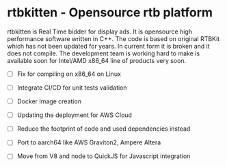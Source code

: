 rtbkitten - Opensource rtb platform
===================================
rtbkitten is Real Time bidder for display ads. It is opensource high performance software written in C++. The code is based on original RTBKit which has not been updated for years. In current form it is broken and it does not compile. The development team is working hard to make is available soon for Intel/AMD x86_64 line of products very soon. 

- [ ] Fix for compiling on x86_64 on Linux
- [ ] Integrate CI/CD for unit tests validation
- [ ] Docker Image creation
- [ ] Updating the deployment for AWS Cloud
- [ ] Reduce the footprint of code and used dependencies instead
- [ ] Port to aarch64 like AWS Graviton2, Ampere Altera
- [ ] Move from V8 and node to QuickJS for Javascript integration

